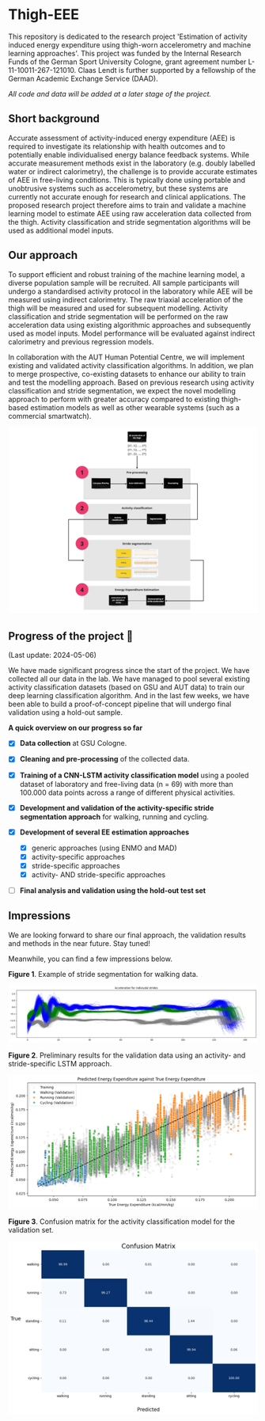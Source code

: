 # Thigh-EEE

This repository is dedicated to the research project 'Estimation of activity induced energy expenditure using thigh-worn accelerometry and machine learning approaches'. This project was funded by the Internal Research Funds of the German Sport  University Cologne, grant agreement number L-11-10011-267-121010. Claas  Lendt is further supported by a fellowship of the German Academic Exchange  Service (DAAD).

*All code and data will be added at a later stage of the project.*



## Short background

Accurate assessment of activity-induced energy expenditure (AEE) is required to investigate its relationship with health outcomes and to potentially enable individualised energy balance feedback systems. While accurate measurement methods exist in the laboratory (e.g. doubly labelled water or indirect calorimetry), the challenge is to provide accurate estimates of AEE in free-living conditions. This is typically done using portable and unobtrusive systems such as accelerometry, but these systems are currently not accurate enough for research and clinical applications. The proposed research project therefore aims to train and validate a machine learning model to estimate AEE using raw acceleration data collected from the thigh. Activity classification and stride segmentation algorithms will be used as additional model inputs.



## Our approach

To support efficient and robust training of the machine learning model, a diverse population sample will be recruited. All sample participants will undergo a standardised activity protocol in the laboratory while AEE will be measured using indirect calorimetry. The raw triaxial acceleration of the thigh will be measured and used for subsequent modelling. Activity classification and stride segmentation will be performed on the raw acceleration data using existing algorithmic approaches and subsequently used as model inputs. Model performance will be evaluated against indirect calorimetry and previous regression models.

In collaboration with the AUT Human Potential Centre, we will implement existing and validated activity classification algorithms. In addition, we plan to merge prospective, co-existing datasets to enhance our ability to train and test the modelling approach. Based on previous research using activity classification and stride segmentation, we expect the novel modelling approach to perform with greater accuracy compared to existing thigh-based estimation models as well as other wearable systems (such as a commercial smartwatch).



![Fig1](https://github.com/claaslendt/thighE3/blob/main/figures/Fig1.jpg)



## Progress of the project :rocket:

(Last update: 2024-05-06)

We have made significant progress since the start of the project. We have collected all our data in the lab.  We have managed to pool several existing activity classification datasets (based on GSU and AUT data) to train our deep learning classification algorithm. And in the last few weeks, we have been able to build a proof-of-concept pipeline that will undergo final validation using a hold-out sample.

**A quick overview on our progress so far**

- [x] **Data collection** at GSU Cologne.
- [x] **Cleaning and pre-processing** of the collected data.
- [x] **Training of a CNN-LSTM activity classification model** using a pooled dataset of laboratory and free-living data (n = 69) with  more than 100.000 data points across a range of different physical activities.
- [x] **Development and validation of the activity-specific stride segmentation approach** for walking, running and cycling.
  
- [x] **Development of several EE estimation approaches**
  - [x] generic approaches (using ENMO and MAD)
  - [x] activity-specific approaches
  - [x] stride-specific approaches
  - [x] activity- AND stride-specific approaches
- [ ] **Final analysis and validation using the hold-out test set**



## Impressions

We are looking forward to share our final approach, the validation results and methods in the near future. Stay tuned!

Meanwhile, you can find a few impressions below.



**Figure 1**. Example of stride segmentation for walking data.

![StrideSegmentationWalking](https://github.com/claaslendt/thighE3/blob/main/figures/StrideSegmentationWalking.png)



**Figure 2**. Preliminary results for the validation data using an activity- and stride-specific LSTM approach.

![Validation_EEStride](https://github.com/claaslendt/thighE3/blob/main/figures/Validation_EEStride.png)



**Figure 3**. Confusion matrix for the activity classification model for the validation set.

![confmat_classifier](https://github.com/claaslendt/thighE3/blob/main/figures/confmat_classifier.png)
